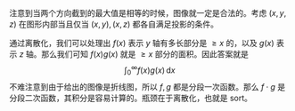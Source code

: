 注意到当两个方向截到的最大值是相等的时候，图像就一定是合法的。考虑 $(x,y,z)$ 在图形内部当且仅当 $(x,y), (x,z)$ 都各自满足投影的条件。

通过离散化，我们可以处理出 $f(x)$ 表示 $y$ 轴有多长部分是 $\ge x$ 的，以及 $g(x)$ 表示 $z$ 轴。那么我们可知 $f(x)g(x)$ 就是 $\ge x$ 部分的面积。因此答案就是
$$
\int_0^\infty f(x)g(x)\,\mathrm{d}x
$$
不难注意到由于给出的图像是折线图，所以 $f,g$ 都是分段一次函数。那么 $f\cdot g$ 是分段二次函数，其积分是容易计算的。瓶颈在于离散化，也就是 sort。
